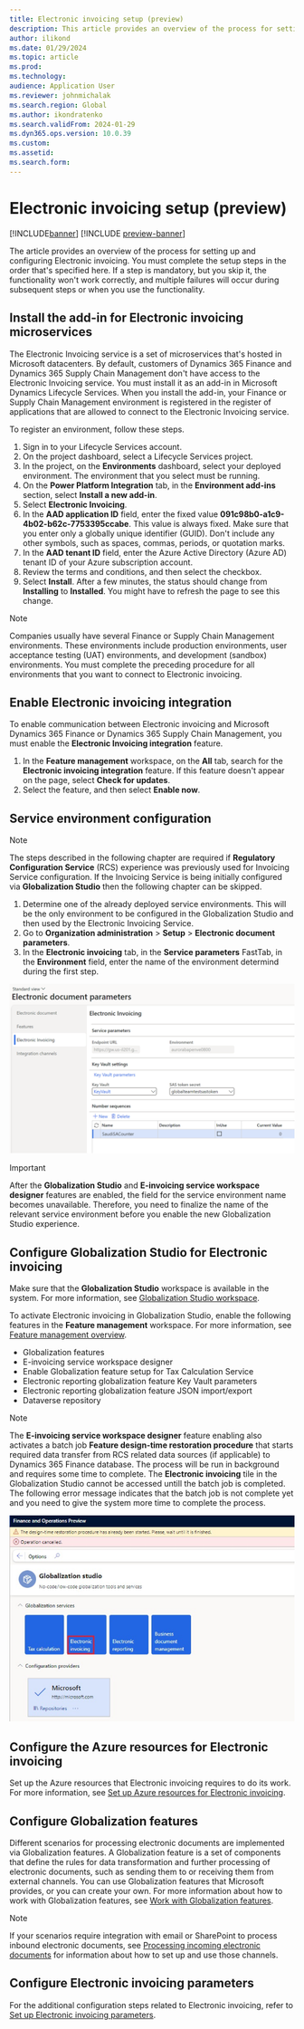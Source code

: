 ```yaml
---
title: Electronic invoicing setup (preview)
description: This article provides an overview of the process for setting up and configuring Electronic invoicing (preview).
author: ilikond
ms.date: 01/29/2024
ms.topic: article
ms.prod: 
ms.technology: 
audience: Application User
ms.reviewer: johnmichalak
ms.search.region: Global
ms.author: ikondratenko
ms.search.validFrom: 2024-01-29
ms.dyn365.ops.version: 10.0.39
ms.custom: 
ms.assetid: 
ms.search.form: 
---
```


# Electronic invoicing setup (preview)

[!INCLUDE[banner](../../includes/banner.md)]
[!INCLUDE [preview-banner](~/../shared-content/shared/preview-includes/preview-banner.md)]

The article provides an overview of the process for setting up and configuring Electronic invoicing. You must complete the setup steps in the order that's specified here. If a step is mandatory, but you skip it, the functionality won't work correctly, and multiple failures will occur during subsequent steps or when you use the functionality.

## Install the add-in for Electronic invoicing microservices

The Electronic Invoicing service is a set of microservices that's hosted in Microsoft datacenters. By default, customers of Dynamics 365 Finance and Dynamics 365 Supply Chain Management don't have access to the Electronic Invoicing service. You must install it as an add-in in Microsoft Dynamics Lifecycle Services. When you install the add-in, your Finance or Supply Chain Management environment is registered in the register of applications that are allowed to connect to the Electronic Invoicing service.

To register an environment, follow these steps.

1. Sign in to your Lifecycle Services account.
1. On the project dashboard, select a Lifecycle Services project.
1. In the project, on the **Environments** dashboard, select your deployed environment. The environment that you select must be running.
1. On the **Power Platform Integration** tab, in the **Environment add-ins** section, select **Install a new add-in**.
1. Select **Electronic Invoicing**.
1. In the **AAD application ID** field, enter the fixed value **091c98b0-a1c9-4b02-b62c-7753395ccabe**. This value is always fixed. Make sure that you enter only a globally unique identifier (GUID). Don't include any other symbols, such as spaces, commas, periods, or quotation marks.
1. In the **AAD tenant ID** field, enter the Azure Active Directory (Azure AD) tenant ID of your Azure subscription account.
1. Review the terms and conditions, and then select the checkbox.
1. Select **Install**. After a few minutes, the status should change from **Installing** to **Installed**. You might have to refresh the page to see this change.

> [!NOTE]
> Companies usually have several Finance or Supply Chain Management environments. These environments include production environments, user acceptance testing (UAT) environments, and development (sandbox) environments. You must complete the preceding procedure for all environments that you want to connect to Electronic invoicing.

## Enable Electronic invoicing integration

To enable communication between Electronic invoicing and Microsoft Dynamics 365 Finance or Dynamics 365 Supply Chain Management, you must enable the **Electronic Invoicing integration** feature.

1. In the **Feature management** workspace, on the **All** tab, search for the **Electronic invoicing integration** feature. If this feature doesn't appear on the page, select **Check for updates**.
2. Select the feature, and then select **Enable now**.

## Service environment configuration

> [!NOTE]
> The steps described in the following chapter are required if **Regulatory Configuration Service** (RCS) experience was previously used for Invoicing Service configuration. If the Invoicing Service is being initially configured via **Globalization Studio** then the following chapter can be skipped.

1. Determine one of the already deployed service environments. This will be the only environment to be configured in the Globalization Studio and then used by the Electronic Invoicing Service.
2. Go to **Organization administration** \> **Setup** \> **Electronic document parameters**.
3. In the **Electronic invoicing** tab, in the **Service parameters** FastTab, in the **Environment** field, enter the name of the environment determind during the first step.

![Screenshot that shows the Environment field for a service environment unavailable on the Electronic document parameters page.](../media/eInvoicing_service_environment_setup.png)

> [!IMPORTANT]
> After the **Globalization Studio** and **E-invoicing service workspace designer** features are enabled, the field for the service environment name becomes unavailable. Therefore, you need to finalize the name of the relevant service environment before you enable the new Globalization Studio experience.
  
## Configure Globalization Studio for Electronic invoicing

Make sure that the **Globalization Studio** workspace is available in the system. For more information, see [Globalization Studio workspace](workspace/merge-rcs-to-gsw.md).

To activate Electronic invoicing in Globalization Studio, enable the following features in the **Feature management** workspace. For more information, see [Feature management overview](../../../fin-ops-core/fin-ops/get-started/feature-management/feature-management-overview.md).

- Globalization features
- E-invoicing service workspace designer
- Enable Globalization feature setup for Tax Calculation Service
- Electronic reporting globalization feature Key Vault parameters
- Electronic reporting globalization feature JSON import/export
- Dataverse repository

> [!NOTE]
> The **E-invoicing service workspace designer** feature enabling also activates a batch job **Feature design-time restoration procedure** that starts required data transfer from RCS related data sources (if applicable) to Dynamics 365 Finance database. The process will be run in background and requires some time to complete. The **Electronic invoicing** tile in the Globalization Studio cannot be accessed untill the batch job is completed. The following error message indicates that the batch job is not complete yet and you need to give the system more time to complete the process.

![Screenshot that shows the Electronic invoicing tile is unavailable](../media/EinvTileGS.jpg)

## Configure the Azure resources for Electronic invoicing

Set up the Azure resources that Electronic invoicing requires to do its work. For more information, see [Set up Azure resources for Electronic invoicing](e-invoicing-set-up-azure-resources.md).

## Configure Globalization features

Different scenarios for processing electronic documents are implemented via Globalization features. A Globalization feature is a set of components that define the rules for data transformation and further processing of electronic documents, such as sending them to or receiving them from external channels. You can use Globalization features that Microsoft provides, or you can create your own. For more information about how to work with Globalization features, see [Work with Globalization features](gs-e-invoicing-working-globalization-features.md).

> [!NOTE]
> If your scenarios require integration with email or SharePoint to process inbound electronic documents, see [Processing incoming electronic documents](e-invoicing-process-incoming-electronic-documents.md) for information about how to set up and use those channels.

## Configure Electronic invoicing parameters

For the additional configuration steps related to Electronic invoicing, refer to [Set up Electronic invoicing parameters](gs-e-invoicing-set-up-parameters.md).
